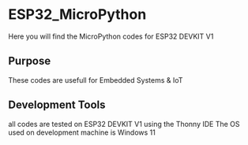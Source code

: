 # ESP32_MicroPython
Here you will find the MicroPython codes for ESP32 DEVKIT V1 
## Purpose
These codes are usefull for Embedded Systems & IoT
## Development Tools 
all codes are tested on ESP32 DEVKIT V1 using the Thonny IDE 
The OS used on development machine is Windows 11
